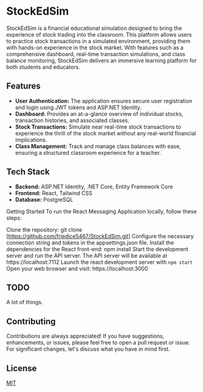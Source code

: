 # StockEdSim

StockEdSim is a financial educational simulation designed to bring the experience of stock trading into the classroom. This platform allows users to practice stock transactions in a simulated environment, providing them with hands-on experience in the stock market. With features such as a comprehensive dashboard, real-time transaction simulations, and class balance monitoring, StockEdSim delivers an immersive learning platform for both students and educators.

## Features

- **User Authentication:** The application ensures secure user registration and login using JWT tokens and ASP.NET Identity.
- **Dashboard:** Provides an at-a-glance overview of individual stocks, transaction histories, and associated classes.
- **Stock Transactions:** Simulate near real-time stock transactions to experience the thrill of the stock market without any real-world financial implications.
- **Class Management:** Track and manage class balances with ease, ensuring a structured classroom experience for a teacher. 

## Tech Stack

- **Backend:** ASP.NET Identity, .NET Core, Entity Framework Core
- **Frontend:** React, Tailwind CSS
- **Database:** PostgreSQL

Getting Started
To run the React Messaging Application locally, follow these steps:

Clone the repository: git clone [https://github.com/friedice5467/StockEdSim.git]
Configure the necessary connection string and tokens in the appsettings.json file.
Install the dependencies for the React front-end: npm install
Start the development server and run the API server. The API server will be available at https://localhost:7112
Launch the react development server with ```npm start```
Open your web browser and visit: https://localhost:3000

## TODO

A lot of things.

## Contributing

Contributions are always appreciated! If you have suggestions, enhancements, or issues, please feel free to open a pull request or issue. For significant changes, let's discuss what you have in mind first.

## License

[MIT]([https://choosealicense.com/licenses/mit/](https://github.com/friedice5467/StockEdSim/blob/master/LICENSE)https://github.com/friedice5467/StockEdSim/blob/master/LICENSE)
